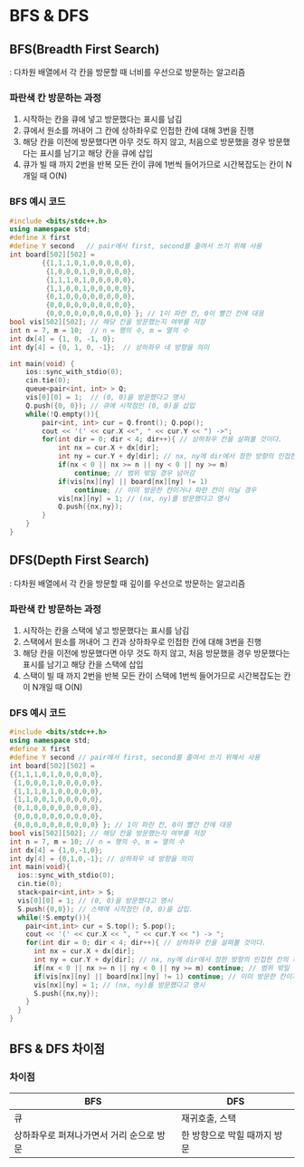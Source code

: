 # BFS & DFS
## BFS(Breadth First Search)
: 다차원 배열에서 각 칸을 방문할 때 너비를 우선으로 방문하는 알고리즘


### 파란색 칸 방문하는 과정
1. 시작하는 칸을 큐에 넣고 방문했다는 표시를 남김
2. 큐에서 원소를 꺼내어 그 칸에 상하좌우로 인접한 칸에 대해 3번을 진행
3. 해당 칸을 이전에 방문했다면 아무 것도 하지 않고, 처음으로 방문했을 경우 방문했다는 표시를 남기고 해당 칸을 큐에 삽입
4. 큐가 빌 때 까지 2번을 반복
   모든 칸이 큐에 1번씩 들어가므로 시간복잡도는 칸이 N개일 때 O(N)

### BFS 예시 코드
```c++
#include <bits/stdc++.h>
using namespace std;
#define X first
#define Y second   // pair에서 first, second를 줄여서 쓰기 위해 사용
int board[502][502] =
        {{1,1,1,0,1,0,0,0,0,0},
         {1,0,0,0,1,0,0,0,0,0},
         {1,1,1,0,1,0,0,0,0,0},
         {1,1,0,0,1,0,0,0,0,0},
         {0,1,0,0,0,0,0,0,0,0},
         {0,0,0,0,0,0,0,0,0,0},
         {0,0,0,0,0,0,0,0,0,0} }; // 1이 파란 칸, 0이 빨간 칸에 대응
bool vis[502][502]; // 해당 칸을 방문했는지 여부를 저장
int n = 7, m = 10;  // n = 행의 수, m = 열의 수
int dx[4] = {1, 0, -1, 0};
int dy[4] = {0, 1, 0, -1};  // 상하좌우 네 방향을 의미

int main(void) {
    ios::sync_with_stdio(0);
    cin.tie(0);
    queue<pair<int, int> > Q;
    vis[0][0] = 1;  // (0, 0)을 방문했다고 명시
    Q.push({0, 0}); // 큐에 시작점인 (0, 0)을 삽입
    while(!Q.empty()){
        pair<int, int> cur = Q.front(); Q.pop();
        cout << '(' << cur.X <<", " << cur.Y << ") ->";
        for(int dir = 0; dir < 4; dir++){ // 상하좌우 칸을 살펴볼 것이다.
            int nx = cur.X + dx[dir];
            int ny = cur.Y + dy[dir]; // nx, ny에 dir에서 정한 방향의 인접한 칸의 좌표가 들어감
            if(nx < 0 || nx >= n || ny < 0 || ny >= m)
                continue; // 범위 밖일 경우 넘어감
            if(vis[nx][ny] || board[nx][ny] != 1)
                continue; // 이미 방문한 칸이거나 파란 칸이 아닐 경우
            vis[nx][ny] = 1; // (nx, ny)를 방문했다고 명시
            Q.push({nx,ny});
        }
    }
}
```

## DFS(Depth First Search)
: 다차원 배열에서 각 칸을 방문할 때 깊이를 우선으로 방문하는 알고리즘

### 파란색 칸 방문하는 과정
1. 시작하는 칸을 스택에 넣고 방문했다는 표시를 남김
2. 스택에서 원소를 꺼내어 그 칸과 상하좌우로 인접한 칸에 대해 3번을 진행
3. 해당 칸을 이전에 방문했다면 아무 것도 하지 않고, 처음 방문했을 경우 방문했다는 표시를 남기고 해당 칸을 스택에 삽입
4. 스택이 빌 때 까지 2번을 반복
   모든 칸이 스택에 1번씩 들어가므로 시간복잡도는 칸이 N개일 때 O(N)

### DFS 예시 코드
```c++
#include <bits/stdc++.h>
using namespace std;
#define X first
#define Y second // pair에서 first, second를 줄여서 쓰기 위해서 사용
int board[502][502] =
{{1,1,1,0,1,0,0,0,0,0},
 {1,0,0,0,1,0,0,0,0,0},
 {1,1,1,0,1,0,0,0,0,0},
 {1,1,0,0,1,0,0,0,0,0},
 {0,1,0,0,0,0,0,0,0,0},
 {0,0,0,0,0,0,0,0,0,0},
 {0,0,0,0,0,0,0,0,0,0} }; // 1이 파란 칸, 0이 빨간 칸에 대응
bool vis[502][502]; // 해당 칸을 방문했는지 여부를 저장
int n = 7, m = 10; // n = 행의 수, m = 열의 수
int dx[4] = {1,0,-1,0};
int dy[4] = {0,1,0,-1}; // 상하좌우 네 방향을 의미
int main(void){
  ios::sync_with_stdio(0);
  cin.tie(0);
  stack<pair<int,int> > S;
  vis[0][0] = 1; // (0, 0)을 방문했다고 명시
  S.push({0,0}); // 스택에 시작점인 (0, 0)을 삽입.
  while(!S.empty()){
    pair<int,int> cur = S.top(); S.pop();
    cout << '(' << cur.X << ", " << cur.Y << ") -> ";
    for(int dir = 0; dir < 4; dir++){ // 상하좌우 칸을 살펴볼 것이다.
      int nx = cur.X + dx[dir];
      int ny = cur.Y + dy[dir]; // nx, ny에 dir에서 정한 방향의 인접한 칸의 좌표가 들어감
      if(nx < 0 || nx >= n || ny < 0 || ny >= m) continue; // 범위 밖일 경우 넘어감
      if(vis[nx][ny] || board[nx][ny] != 1) continue; // 이미 방문한 칸이거나 파란 칸이 아닐 경우
      vis[nx][ny] = 1; // (nx, ny)를 방문했다고 명시
      S.push({nx,ny});
    }
  }
}
```

## BFS & DFS 차이점
### 차이점
| BFS   | DFS  |
| ----- | ---- |
| 큐     | 재귀호출, 스택|
| 상하좌우로 퍼져나가면서 거리 순으로 방문 | 한 방향으로 막힐 때까지 방문|